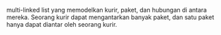 multi-linked list yang memodelkan kurir, paket, dan hubungan di antara mereka. Seorang kurir dapat mengantarkan banyak paket, dan satu paket hanya dapat diantar oleh seorang kurir.
